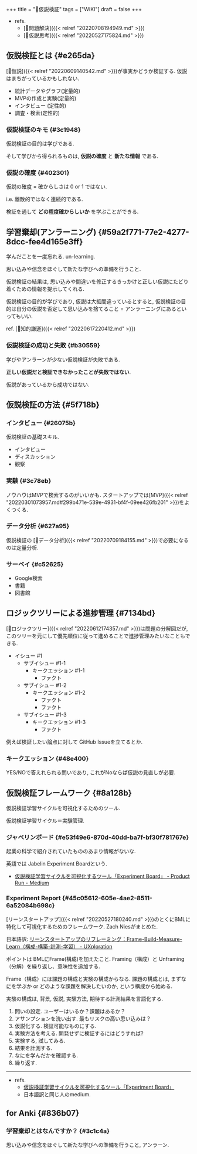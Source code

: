 +++
title = "📝仮説検証"
tags = ["WIKI"]
draft = false
+++

-   refs.
    -   [📝問題解決]({{< relref "20220708194949.md" >}})
    -   [📝仮説思考]({{< relref "20220527175824.md" >}})


## 仮説検証とは {#e265da}

[📝仮説]({{< relref "20220609140542.md" >}})が事実かどうか検証する. 仮説はまちがっているかもしれない.

-   統計データやグラフ(定量的)
-   MVPの作成と実験(定量的)
-   インタビュー (定性的)
-   調査・検索(定性的)


### 仮説検証のキモ {#3c1948}

仮説検証の目的は学びである.

そして学びから得られるものは, **仮説の確度** と **新たな情報** である.


### 仮説の確度 {#402301}

仮説の確度 = 確からしさは 0 or 1 ではない.

i.e. 離散的ではなく連続的である.

検証を通して **どの程度確からしいか** を学ぶことができる.


## 学習棄却(アンラーニング) {#59a2f771-77e2-4277-8dcc-fee4d165e3ff}

学んだことを一度忘れる. un-learning.

思い込みや信念をほぐして新たな学びへの準備を行うこと.

仮説検証の結果は, 思い込みや間違いを修正するきっかけと正しい仮説にたどり着くための情報を提示してくれる.

仮説検証の目的が学びであり, 仮説は大抵間違っているとすると, 仮説検証の目的は自分の仮説を否定して思い込みを捨てること = アンラーニングにあるといってもいい.

ref. [📝知的謙遜]({{< relref "20220617220412.md" >}})


### 仮説検証の成功と失敗 {#b30559}

学びやアンラーンが少ない仮説検証が失敗である.

**正しい仮説だと検証できなかったことが失敗ではない**.

仮説があっているから成功ではない.


## 仮説検証の方法 {#5f718b}


### インタビュー {#26075b}

仮説検証の基礎スキル.

-   インタビュー
-   ディスカッション
-   観察


### 実験 {#3c78eb}

ノウハウはMVPで検索するのがいいかも.
スタートアップでは[MVP]({{< relref "20220301073957.md#299b471e-539e-4931-bf4f-09ee426fb201" >}})をよくつくる.


### データ分析 {#627a95}

仮説検証の [📝データ分析]({{< relref "20220709184155.md" >}})で必要になるのは定量分析.


### サーベイ {#c52625}

-   Google検索
-   書籍
-   図書館


## ロジックツリーによる進捗管理 {#7134bd}

[📝ロジックツリー]({{< relref "20220612174357.md" >}})は問題の分解図だが, このツリーを元にして優先順位に従って進めることで進捗管理みたいなこともできる.

-   イシュー #1
    -   サブイシュー #1-1
        -   キークエッション #1-1
            -   ファクト
    -   サブイシュー #1-2
        -   キークエッション #1-2
            -   ファクト
            -   ファクト
    -   サブイシュー #1-3
        -   キークエッション #1-3
            -   ファクト

例えば検証したい論点に対して GitHub Issueを立てるとか.


### キークエッション {#48e400}

YES/NOで答えれられる問いであり, これがNoならば仮説の見直しが必要.


## 仮説検証フレームワーク {#8a128b}

仮説検証学習サイクルを可視化するためのツール.

仮説検証学習サイクル＝実験管理.


### ジャベリンボード {#e53f49e6-870d-40dd-ba7f-bf30f781767e}

起業の科学で紹介されていたもののあまり情報がないな.

英語では Jabelin Experiment Boardという.

-   [仮説検証学習サイクルを可視化するツール「Experiment Board」 - Product Run - Medium](https://medium.com/product-run/%E4%BB%AE%E8%AA%AC%E6%A4%9C%E8%A8%BC%E5%AD%A6%E7%BF%92%E3%82%B5%E3%82%A4%E3%82%AF%E3%83%AB%E3%82%92%E5%8F%AF%E8%A6%96%E5%8C%96%E3%81%99%E3%82%8B%E3%83%84%E3%83%BC%E3%83%AB-experiment-board-edd83a358c88)


### Experiment Report {#45c05612-605e-4ae2-8511-6a52084b698c}

[リーンスタートアップ]({{< relref "20220527180240.md" >}})のとくにBMLに特化して可視化するためのフレームワーク. Zach Niesがまとめた.

日本語訳: [リーンスタートアップのリフレーミング：Frame-Build-Measure-Learn（構成-構築-計測-学習） - UXploration](https://sprmario.hatenablog.jp/entry/frame_build_measure_learn)

ポイントは BMLにFrame(構成)を加えたこと. Framing（構成）と Unframing（分解）を繰り返し、意味性を追加する.

Frame（構成）には課題の構成と実験の構成からなる. 課題の構成とは, まずなにを学ぶか or どのような課題を解決したいのか, という構成から始める.

実験の構成は, 背景, 仮説, 実験方法, 期待する計測結果を言語化する.

1.  問いの設定. ユーザーはいるか？課題はあるか？
2.  アサンプションを洗い出す. 最もリスクの高い思い込みは？
3.  仮説化する. 検証可能なものにする.
4.  実験方法を考える. 開発せずに検証するにはどうすれば?
5.  実験する, 試してみる.
6.  結果を計測する.
7.  なにを学んだかを確認する.
8.  繰り返す.

---

-   refs.
    -   [仮説検証学習サイクルを可視化するツール「Experiment Board」](https://medium.com/product-run/%E4%BB%AE%E8%AA%AC%E6%A4%9C%E8%A8%BC%E5%AD%A6%E7%BF%92%E3%82%B5%E3%82%A4%E3%82%AF%E3%83%AB%E3%82%92%E5%8F%AF%E8%A6%96%E5%8C%96%E3%81%99%E3%82%8B%E3%83%84%E3%83%BC%E3%83%AB-experiment-board-edd83a358c88)
    -   日本語訳と同じ人のmedium.


## for Anki {#836b07}


### 学習棄却とはなんですか？ {#3c1c4a}

思い込みや信念をほぐして新たな学びへの準備を行うこと, アンラーン.
